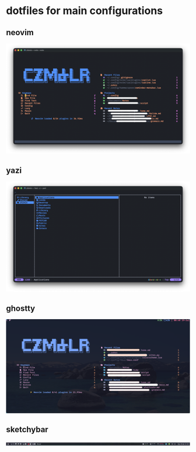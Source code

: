 # dotfiles for main configurations

## neovim
![Image](./sample_img/neovim_default_terminal.png)

## yazi
![Image](./sample_img/yazi.png)

## ghostty
![Image](./sample_img/ghostty.png)

## sketchybar
![Image](./sample_img/sketchybar.png)
